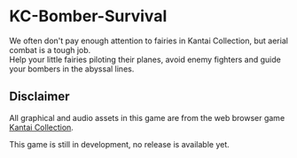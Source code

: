 # KC-Bomber-Survival
We often don't pay enough attention to fairies in Kantai Collection, but aerial combat is a tough job.<br/>
Help your little fairies piloting their planes, avoid enemy fighters and guide your bombers in the abyssal lines.

## Disclaimer
All graphical and audio assets in this game are from the web browser game [Kantai Collection](http://www.dmm.com/netgame/feature/kancolle.html).

This game is still in development, no release is available yet.
